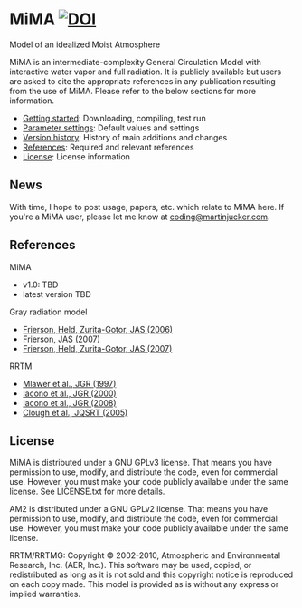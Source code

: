 # MiMA [![DOI](https://zenodo.org/badge/36012278.svg)](https://zenodo.org/badge/latestdoi/36012278)
Model of an idealized Moist Atmosphere

MiMA is an intermediate-complexity General Circulation Model with interactive water vapor and full radiation. It is publicly available but users are asked to cite the appropriate references in any publication resulting from the use of MiMA. Please refer to the below sections for more information.

* [Getting started](GettingStarted.md): Downloading, compiling, test run
* [Parameter settings](Parameters.md): Default values and settings
* [Version history](Versions.md): History of main additions and changes
* [References](#references): Required and relevant references
* [License](#license): License information


## News
With time, I hope to post usage, papers, etc. which relate to MiMA here. If you're a MiMA user, please let me know at <coding@martinjucker.com>.



## References

MiMA
* v1.0: TBD
* latest version TBD

Gray radiation model
* [Frierson, Held, Zurita-Gotor, JAS (2006)](http://journals.ametsoc.org/doi/abs/10.1175/JAS3753.1)
* [Frierson, JAS (2007)](http://journals.ametsoc.org/doi/abs/10.1175/JAS3935.1)
* [Frierson, Held, Zurita-Gotor, JAS (2007)](http://journals.ametsoc.org/doi/abs/10.1175/JAS3913.1)

RRTM
* [Mlawer et al., JGR (1997)](http://doi.wiley.com/10.1029/97JD00237)
* [Iacono et al., JGR (2000)](http://doi.wiley.com/10.1029/2000JD900091)
* [Iacono et al., JGR (2008)](http://onlinelibrary.wiley.com/doi/10.1029/2008JD009944/abstract)
* [Clough et al., JQSRT (2005)](http://www.sciencedirect.com/science/article/pii/S0022407304002158)


## License

MiMA is distributed under a GNU GPLv3 license. That means you have permission to use, modify, and distribute the code, even for commercial use. However, you must make your code publicly available under the same license. See LICENSE.txt for more details.

AM2 is distributed under a GNU GPLv2 license. That means you have permission to use, modify, and distribute the code, even for commercial use. However, you must make your code publicly available under the same license.

RRTM/RRTMG: Copyright © 2002-2010, Atmospheric and Environmental Research, Inc. (AER, Inc.). This software may be used, copied, or redistributed as long as it is not sold and this copyright notice is reproduced on each copy made. This model is provided as is without any express or implied warranties.
